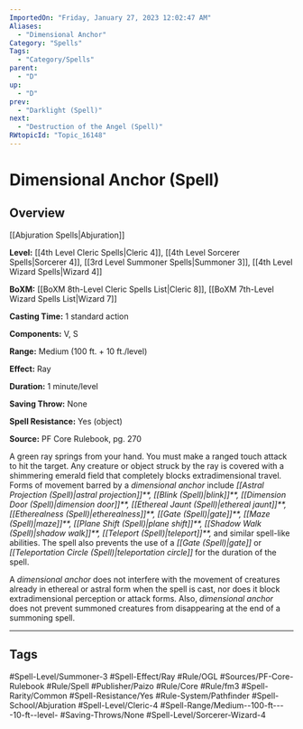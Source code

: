 ```yaml
---
ImportedOn: "Friday, January 27, 2023 12:02:47 AM"
Aliases:
  - "Dimensional Anchor"
Category: "Spells"
Tags:
  - "Category/Spells"
parent:
  - "D"
up:
  - "D"
prev:
  - "Darklight (Spell)"
next:
  - "Destruction of the Angel (Spell)"
RWtopicId: "Topic_16148"
---
```

# Dimensional Anchor (Spell)
## Overview
[[Abjuration Spells|Abjuration]]

**Level:** [[4th Level Cleric Spells|Cleric 4]], [[4th Level Sorcerer Spells|Sorcerer 4]], [[3rd Level Summoner Spells|Summoner 3]], [[4th Level Wizard Spells|Wizard 4]]

**BoXM:** [[BoXM 8th-Level Cleric Spells List|Cleric 8]], [[BoXM 7th-Level Wizard Spells List|Wizard 7]]

**Casting Time:** 1 standard action

**Components:** V, S

**Range:** Medium (100 ft. + 10 ft./level)

**Effect:** Ray

**Duration:** 1 minute/level

**Saving Throw:** None

**Spell Resistance:** Yes (object)

**Source:** PF Core Rulebook, pg. 270

A green ray springs from your hand. You must make a ranged touch attack to hit the target. Any creature or object struck by the ray is covered with a shimmering emerald field that completely blocks extradimensional travel. Forms of movement barred by a *dimensional anchor* include *[[Astral Projection (Spell)|astral projection]]**,* *[[Blink (Spell)|blink]]**,* *[[Dimension Door (Spell)|dimension door]]**,* *[[Ethereal Jaunt (Spell)|ethereal jaunt]]**,* *[[Etherealness (Spell)|etherealness]]**,* *[[Gate (Spell)|gate]]**,* *[[Maze (Spell)|maze]]**,* *[[Plane Shift (Spell)|plane shift]]**,* *[[Shadow Walk (Spell)|shadow walk]]**,* *[[Teleport (Spell)|teleport]]**,* and similar spell-like abilities. The spell also prevents the use of a *[[Gate (Spell)|gate]]* or *[[Teleportation Circle (Spell)|teleportation circle]]* for the duration of the spell.

A *dimensional anchor* does not interfere with the movement of creatures already in ethereal or astral form when the spell is cast, nor does it block extradimensional perception or attack forms. Also, *dimensional anchor* does not prevent summoned creatures from disappearing at the end of a summoning spell.


---
## Tags
#Spell-Level/Summoner-3 #Spell-Effect/Ray #Rule/OGL #Sources/PF-Core-Rulebook #Rule/Spell #Publisher/Paizo #Rule/Core #Rule/fm3 #Spell-Rarity/Common #Spell-Resistance/Yes #Rule-System/Pathfinder #Spell-School/Abjuration #Spell-Level/Cleric-4 #Spell-Range/Medium--100-ft----10-ft--level- #Saving-Throws/None #Spell-Level/Sorcerer-Wizard-4

